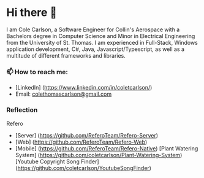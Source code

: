 # Hi there 👋

I am Cole Carlson, a Software Engineer for Collin's Aerospace with a Bachelors degree in Computer Science and Minor in Electrical Engineering from the University of St. Thomas.  I am experienced in Full-Stack, Windows application development, C#, Java, Javascript/Typescript, as well as a multitude of different frameworks and libraries.

### 📫 How to reach me:
- [LinkedIn] (https://www.linkedin.com/in/coletcarlson/) 
- Email: colethomascarlson@gmail.com

### Reflection

Refero
- [Server] (https://github.com/ReferoTeam/Refero-Server)
- [Web] (https://github.com/ReferoTeam/Refero-Web)
- [Mobile] (https://github.com/ReferoTeam/Refero-Native)
[Plant Watering System] (https://github.com/coletcarlson/Plant-Watering-System)
[Youtube Copyright Song Finder] (https://github.com/coletcarlson/YoutubeSongFinder)

<!--
**coletcarlson/coletcarlson** is a ✨ _special_ ✨ repository because its `README.md` (this file) appears on your GitHub profile.

Here are some ideas to get you started:

- 🔭 I’m currently working on ...
- 🌱 I’m currently learning ...
- 👯 I’m looking to collaborate on ...
- 🤔 I’m looking for help with ...
- 💬 Ask me about ...
- 📫 How to reach me: ...
- 😄 Pronouns: ...
- ⚡ Fun fact: ...
-->
